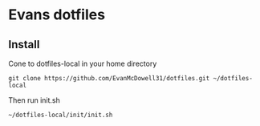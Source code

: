Evans dotfiles
===================

Install
-------
Cone to dotfiles-local in your home directory

```git clone https://github.com/EvanMcDowell31/dotfiles.git ~/dotfiles-local```

Then run init.sh

```~/dotfiles-local/init/init.sh```

